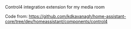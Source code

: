 Control4 integration extension for my media room

Code from: https://github.com/kdkavanagh/home-assistant-core/tree/dev/homeassistant/components/control4
